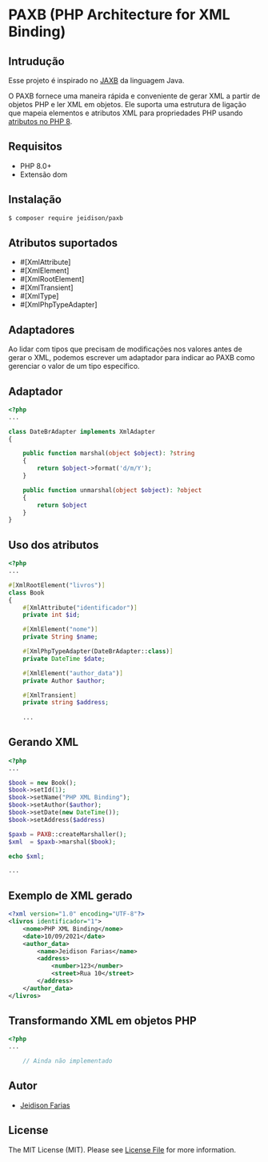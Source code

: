 # PAXB (PHP Architecture for XML Binding)

## Intrudução
Esse projeto é inspirado no [JAXB](https://docs.oracle.com/javase/tutorial/jaxb/intro/index.html) da linguagem Java.

O PAXB fornece uma maneira rápida e conveniente de gerar XML a partir de objetos PHP e ler XML em objetos.
Ele suporta uma estrutura de ligação que mapeia elementos e atributos XML para propriedades PHP usando [atributos no PHP 8](https://www.php.net/manual/pt_BR/language.attributes.php). 

## Requisitos
* PHP 8.0+
* Extensão dom

## Instalação

```bash
$ composer require jeidison/paxb
```

## Atributos suportados

- \#[XmlAttribute]
- \#[XmlElement]
- \#[XmlRootElement]
- \#[XmlTransient]
- \#[XmlType]
- \#[XmlPhpTypeAdapter]

## Adaptadores

Ao lidar com tipos que precisam de modificações nos valores antes de gerar o XML, podemos escrever um adaptador para 
indicar ao PAXB como gerenciar o valor de um tipo específico.

## Adaptador
```php
<?php
...

class DateBrAdapter implements XmlAdapter
{

    public function marshal(object $object): ?string
    {
        return $object->format('d/m/Y');
    }

    public function unmarshal(object $object): ?object
    {
        return $object
    }
}
```

## Uso dos atributos

```php
<?php
...

#[XmlRootElement("livros")]
class Book
{
    #[XmlAttribute("identificador")]
    private int $id;

    #[XmlElement("nome")]
    private String $name;

    #[XmlPhpTypeAdapter(DateBrAdapter::class)]
    private DateTime $date;

    #[XmlElement("author_data")]
    private Author $author;

    #[XmlTransient]
    private string $address;
    
    ...
```

## Gerando XML

```php
<?php
...

$book = new Book();
$book->setId(1);
$book->setName("PHP XML Binding");
$book->setAuthor($author);
$book->setDate(new DateTime());
$book->setAddress($address)

$paxb = PAXB::createMarshaller();
$xml  = $paxb->marshal($book);

echo $xml;

...
```

## Exemplo de XML gerado

```xml
<?xml version="1.0" encoding="UTF-8"?>
<livros identificador="1">
    <nome>PHP XML Binding</nome>
    <date>10/09/2021</date>
    <author_data>
        <name>Jeidison Farias</name>
        <address>
            <number>123</number>
            <street>Rua 10</street>
        </address>
    </author_data>
</livros>
```

## Transformando XML em objetos PHP

```php
<?php
...

    // Ainda não implementado

```

## Autor
- [Jeidison Farias](https://github.com/jeidison)

## License
The MIT License (MIT). Please see [License File](LICENSE) for more information.